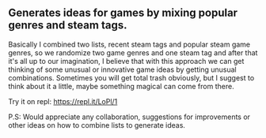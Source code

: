## Generates ideas for games by mixing popular genres and steam tags.

Basically I combined two lists, recent steam tags and popular steam game genres, so we randomize two game genres and one steam tag and after that it's all up to our imagination, I believe that with this approach we can get thinking of some unusual or innovative game ideas by getting unusual combinations. Sometimes you will get total trash obviously, but I suggest to think about it a little, maybe something magical can come from there.

Try it on repl: https://repl.it/LoPl/1

P.S: Would appreciate any collaboration, suggestions for improvements or other ideas on how to combine lists to generate ideas.
